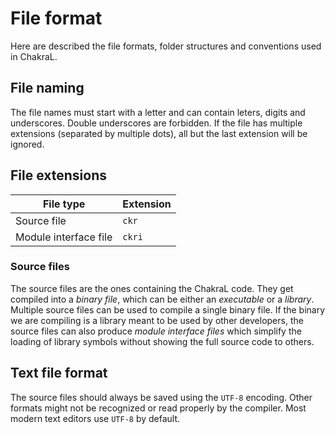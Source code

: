 # File format

Here are described the file formats, folder structures and conventions used in ChakraL.

## File naming

The file names must start with a letter and can contain leters, digits and underscores. Double underscores are forbidden. If the file has multiple extensions (separated by multiple dots), all but the last extension will be ignored.

## File extensions

| File type | Extension |
| --------- | --------- |
| Source file | `ckr` |
| Module interface file | `ckri` |

### Source files
The source files are the ones containing the ChakraL code. They get compiled into a *binary file*, which can be either an *executable* or a *library*. Multiple source files can be used to compile a single binary file. If the binary we are compiling is a library meant to be used by other developers, the source files can also produce *module interface files* which simplify the loading of library symbols without showing the full source code to others.

## Text file format

The source files should always be saved using the `UTF-8` encoding. Other formats might not be recognized or read properly by the compiler. Most modern text editors use `UTF-8` by default.